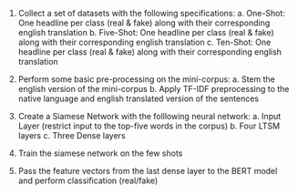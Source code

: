 1. Collect a set of datasets with the following specifications:
            a. One-Shot: One headline per class (real & fake) along with their corresponding english translation
            b. Five-Shot: One headline per class (real & fake) along with their corresponding english translation
            c. Ten-Shot: One headline per class (real & fake) along with their corresponding english translation

2. Perform some basic pre-processing on the mini-corpus:
            a. Stem the english version of the mini-corpus
            b. Apply TF-IDF preprocessing to the native language and english translated version of the sentences 

3. Create a Siamese Network with the folllowing neural network:
            a. Input Layer (restrict input to the top-five words in the corpus)
            b. Four LTSM layers
            c. Three Dense layers

4. Train the siamese network on the few shots

4. Pass the feature vectors from the last dense layer to the BERT model and perform classification (real/fake)